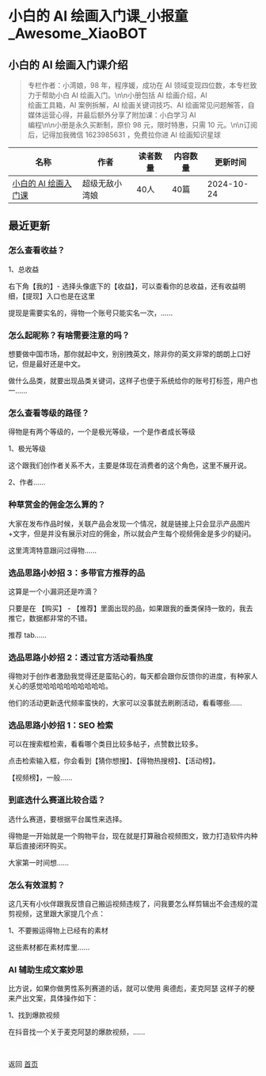 # 小白的 AI 绘画入门课_小报童_Awesome_XiaoBOT

## 小白的 AI 绘画入门课介绍
> 专栏作者：小湾娘，98 年，程序媛，成功在 AI 领域变现四位数，本专栏致力于帮助小白 AI 绘画入门。\n\n小册包括 AI 绘画介绍，AI  
绘画工具箱，AI 案例拆解，AI 绘画关键词技巧、AI 绘画常见问题解答，自媒体运营心得，并最后额外分享了附加课：小白学习 AI  
编程\n\n小册是永久买断制，原价 98 元，限时特惠，只需 10 元。\n\n订阅后，记得加我微信 1623985631 ，免费拉你进 AI 绘画知识星球  
  


|名称|作者|读者数量|内容数量|更新时间|
|---|---|---|---|---|
|[小白的 AI 绘画入门课](https://xiaobot.net/p/1600502163?refer=0b133df9-27dc-423b-8101-639049001c13)|超级无敌小湾娘|40人|40篇|2024-10-24|

## 最近更新
### 怎么查看收益？

1、总收益

右下角【我的】- 选择头像底下的【收益】，可以查看你的总收益，还有收益明细，【提现】入口也是在这里

提现是需要实名的，得物一个账号只能实名一次，......

### 怎么起昵称？有啥需要注意的吗？

想要做中国市场，那你就起中文，别别拽英文，除非你的英文非常的朗朗上口好记，但是最好还是中文。

做什么品类，就要出现品类关键词，这样子也便于系统给你的账号打标签，用户也一......

### 怎么查看等级的路径？

得物是有两个等级的，一个是极光等级，一个是作者成长等级

1、极光等级

这个跟我们创作者关系不大，主要是体现在消费者的这个角色，这里不展开说。

2、作者......

### 种草赏金的佣金怎么算的？

大家在发布作品时候，关联产品会发现一个情况，就是链接上只会显示产品图片+文字，但是并没有展示对应的佣金，所以就会产生每个视频佣金是多少的疑问。

这里湾湾特意跟问过得物......

### 选品思路小妙招 3：多带官方推荐的品

这算是一个小漏洞还是咋滴？

只要是在 【购买】 - 【推荐】里面出现的品，如果跟我的垂类保持一致的，我去推它，数据都非常的不错。

推荐 tab......

### 选品思路小妙招 2：透过官方活动看热度

得物对于创作者激励我觉得还是蛮贴心的，每天都会跟你反馈你的进度，有种家人关心的感觉哈哈哈哈哈哈哈哈哈。

他们的活动更新迭代频率蛮快的，大家可以没事就去刷刷活动，看看哪些......

### 选品思路小妙招 1：SEO 检索

可以在搜索框检索，看看哪个类目比较多帖子，点赞数比较多。

点击检索输入框，你会看到【猜你想搜】、【得物热搜榜】、【活动榜】。

【视频榜】，一般......

### 到底选什么赛道比较合适？

选什么赛道，要根据平台属性来选择。

得物是一开始就是一个购物平台，现在就是打算融合视频图文，致力打造软件内种草后直接闭环购买。

大家第一时间想......

### 怎么有效混剪？

这几天有小伙伴跟我反馈自己搬运视频违规了，问我要怎么样剪辑出不会违规的混剪视频，这里跟大家提几个点：

1、不要搬运得物上已经有的素材

这些素材都在素材库里......

### AI 辅助生成文案妙思

比方说，如果你做男性系列赛道的话，就可以使用 奥德彪，麦克阿瑟 这样子的梗来产出文案，具体操作如下：

1、找到爆款视频

在抖音找一个关于麦克阿瑟的爆款视频，......


<a href="https://github.com/Reno9527/awesome-xiaobot" style="color: white; text-decoration: none;">awesome-xiaobot</a>

返回 [首页](../README.md)
